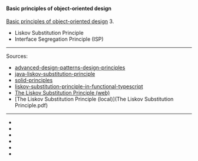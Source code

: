 #### Basic principles of object-oriented design
[Basic principles of object-oriented design](https://university.epam.com/myLearning/path?rootId=13419331&moduleId=13419403)
3.
   - Liskov Substitution Principle
   - Interface Segregation Principle (ISP)
___

Sources:
- [advanced-design-patterns-design-principles](https://www.linkedin.com/learning/advanced-design-patterns-design-principles/liskov-s-substitution-principle?u=2113185)
- [java-liskov-substitution-principle](https://www.baeldung.com/java-liskov-substitution-principle)
- [solid-principles](https://howtodoinjava.com/best-practices/solid-principles/#4-liskovs-substitution-principle)
- [liskov-substitution-principle-in-functional-typescript](https://alexnault.dev/liskov-substitution-principle-in-functional-typescript)
- [The Liskov Substitution Principle (web)](https://elearn.university.epam.com/assets/courseware/v1/749d778151b8807fd7f72ea149e946bc/asset-v1:UNIVERSITY+SE1181_T5+0724+type@asset+block/lsp.pdf)
- [The Liskov Substitution Principle (local)](The Liskov Substitution Principle.pdf)
___
- []()
- []()
- []()
- []()
- []()
- []()

